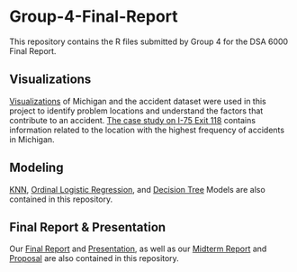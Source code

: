 # Group-4-Final-Report
This repository contains the R files submitted by Group 4 for the DSA 6000 Final Report.

## Visualizations
[Visualizations](Michigan.md) of Michigan and the accident dataset were used in this project to identify problem locations and understand the factors that contribute to an accident. [The case study on I-75 Exit 118](Acc_Location.md) contains information related to the location with the highest frequency of accidents in Michigan.

## Modeling
[KNN](knn,decision-tree.R), [Ordinal Logistic Regression](Ordinal_Logistic_Regression.R), and [Decision Tree](MI_accidents_for_severity_script_decision-trees.R) Models are also contained in this repository.

## Final Report & Presentation
Our [Final Report](Final_Report.pdf) and [Presentation](Final_Presentation.pptx), as well as our [Midterm Report](Midterm_Report.pdf) and [Proposal](Project_Proposal.pdf) are also contained in this repository.
